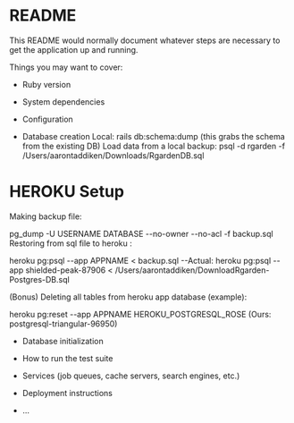 # README

This README would normally document whatever steps are necessary to get the
application up and running.

Things you may want to cover:

* Ruby version

* System dependencies

* Configuration

* Database creation
Local: 
rails db:schema:dump (this grabs the schema from the existing DB)
Load data from a local backup:
psql -d rgarden -f /Users/aarontaddiken/Downloads/RgardenDB.sql

# HEROKU Setup

Making backup file:

pg_dump -U USERNAME DATABASE --no-owner --no-acl -f backup.sql 
Restoring from sql file to heroku :

heroku pg:psql --app APPNAME < backup.sql 
--Actual: heroku pg:psql --app shielded-peak-87906 < /Users/aarontaddiken/DownloadRgarden-Postgres-DB.sql

(Bonus) Deleting all tables from heroku app database (example):

heroku pg:reset --app APPNAME HEROKU_POSTGRESQL_ROSE (Ours: postgresql-triangular-96950)

* Database initialization

* How to run the test suite

* Services (job queues, cache servers, search engines, etc.)

* Deployment instructions

* ...

